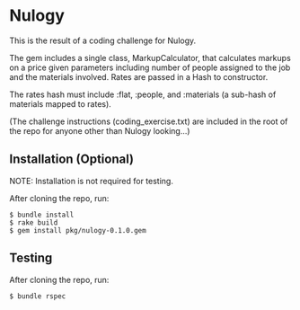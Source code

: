 # Nulogy

This is the result of a coding challenge for Nulogy.

The gem includes a single class, MarkupCalculator, that calculates markups on a price given parameters including number of people assigned to the job and the materials involved. Rates are passed in a Hash to constructor.

The rates hash must include :flat, :people, and :materials (a sub-hash of materials mapped to rates).

(The challenge instructions (coding_exercise.txt) are included in the root of the repo for anyone other than Nulogy looking...)

## Installation (Optional)

NOTE: Installation is not required for testing.

After cloning the repo, run:

    $ bundle install
    $ rake build
    $ gem install pkg/nulogy-0.1.0.gem

## Testing

After cloning the repo, run:

    $ bundle rspec
